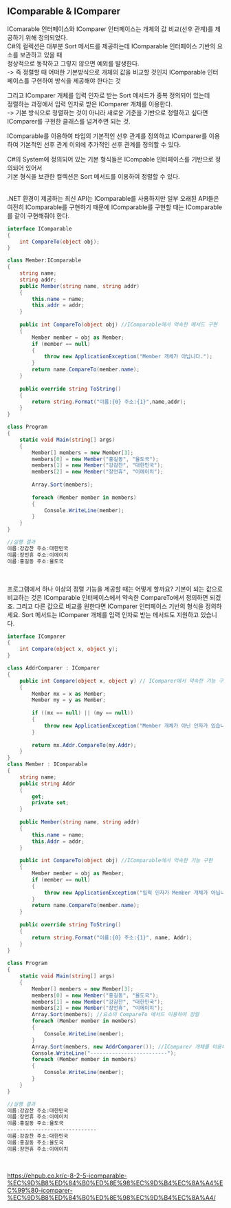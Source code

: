 ## IComparable & IComparer
IComarable 인터페이스와 IComparer 인터페이스는 개체의 값 비교(선후 관계)를 제공하기 위해 정의되었다.<br>
C#의 컬렉션은 대부분 Sort 메서드를 제공하는데 IComparable 인터페이스 기반의 요소를 보관하고 있을 때<br>
정상적으로 동작하고 그렇지 않으면 예외를 발생한다.<br>
-> 즉 정렬할 때 어떠한 기본방식으로 개체의 값을 비교할 것인지 IComparable 인터페이스를 구현하여 방식을 제공해야 한다는 것<br>

그리고 IComparer 개체를 입력 인자로 받는 Sort 메서드가 중복 정의되어 있는데<br>
정렬하는 과정에서 입력 인자로 받은 IComparer 개체를 이용한다.<br>
-> 기본 방식으로 정렬하는 것이 아니라 새로운 기준을 기반으로 정렬하고 싶다면 IComparer를 구현한 클래스를 넘겨주면 되는 것.<br>

IComparable<T>를 이용하여 타입의 기본적인 선후 관계를 정의하고 IComparer<T>를 이용하여 기본적인 선후 관계 이외에 추가적인 선후 관계를 정의할 수 있다.



C#의 System에 정의되어 있는 기본 형식들은 ICompable 인터페이스를 기반으로 정의되어 있어서<br>
기본 형식을 보관한 컬렉션은 Sort 메서드를 이용하여 정렬할 수 있다.<br>
<br>
    
.NET 환경이 제공하는 최신 API는 IComparable<T>를 사용하지만 일부 오래된 API들은 여전히 IComparable를 구현하기 때문에 IComparable<T>를 구현할 때는 IComparable를 같이 구현해줘야 한다.    
    

```c#
interface IComparable
{
    int CompareTo(object obj);
}

class Member:IComparable
{
    string name;
    string addr;
    public Member(string name, string addr)
    {
        this.name = name;
        this.addr = addr;
    }
 
    public int CompareTo(object obj) //IComparable에서 약속한 메서드 구현
    {
        Member member = obj as Member;
        if (member == null)
        {
            throw new ApplicationException("Member 개체가 아닙니다.");
        }
        return name.CompareTo(member.name);
    }
    
    public override string ToString()
    {
        return string.Format("이름:{0} 주소:{1}",name,addr);
    }
}

class Program
{
    static void Main(string[] args)
    {
        Member[] members = new Member[3];
        members[0] = new Member("홍길동", "율도국");
        members[1] = new Member("강감찬", "대한민국");
        members[2] = new Member("장언휴", "이에이치");
 
        Array.Sort(members);
 
        foreach (Member member in members)
        {
            Console.WriteLine(member);
        }
    }
}

//실행 결과
이름:강감찬 주소:대한민국
이름:장언휴 주소:이에이치
이름:홍길동 주소:율도국
```
<br>

프로그램에서 하나 이상의 정렬 기능을 제공할 때는 어떻게 할까요? 기본이 되는 값으로 비교하는 것은 IComparable 인터페이스에서 약속한 CompareTo에서 정의하면 되겠죠. 그리고 다른 값으로 비교를 원한다면 IComparer 인터페이스 기반의 형식을 정의하세요. Sort 메서드는 IComparer 개체를 입력 인자로 받는 메서드도 지원하고 있습니다.

```c#
interface IComparer
{
    int Compare(object x, object y);
}

class AddrComparer : IComparer
{
    public int Compare(object x, object y) // IComparer에서 약속한 기능 구현
    {
        Member mx = x as Member;
        Member my = y as Member;
 
        if ((mx == null) || (my == null)) 
        {
            throw new ApplicationException("Member 개체가 아닌 인자가 있습니다.");
        }
 
        return mx.Addr.CompareTo(my.Addr);
    }
}
class Member : IComparable
{
    string name;
    public string Addr
    {
        get;
        private set;
    }
 
    public Member(string name, string addr)
    {
        this.name = name;
        this.Addr = addr;
    }
 
    public int CompareTo(object obj) //IComparable에서 약속한 기능 구현
    {
        Member member = obj as Member;
        if (member == null)
        {
            throw new ApplicationException("입력 인자가 Member 개체가 아닙니다. ");
        }
        return name.CompareTo(member.name);
    }
 
    public override string ToString()
    {
        return string.Format("이름:{0} 주소:{1}", name, Addr);
    }
}
 
class Program
{
    static void Main(string[] args)
    {
        Member[] members = new Member[3];
        members[0] = new Member("홍길동", "율도국");
        members[1] = new Member("강감찬", "대한민국");
        members[2] = new Member("장언휴", "이에이치");
        Array.Sort(members); //요소의 CompareTo 메서드 이용하여 정렬
        foreach (Member member in members)
        {
            Console.WriteLine(member);
        }
        Array.Sort(members, new AddrComparer()); //IComparer 개체를 이용하여 정렬
        Console.WriteLine("-------------------------");
        foreach (Member member in members)
        {
            Console.WriteLine(member);
        }
    }
}

//실행 결과
이름:강감찬 주소:대한민국
이름:장언휴 주소:이에이치
이름:홍길동 주소:율도국
-----------------------------
이름:강감찬 주소:대한민국
이름:홍길동 주소:율도국
이름:장언휴 주소:이에이치
```
<br>

https://ehpub.co.kr/c-8-2-5-icomparable-%EC%9D%B8%ED%84%B0%ED%8E%98%EC%9D%B4%EC%8A%A4%EC%99%80-icomparer-%EC%9D%B8%ED%84%B0%ED%8E%98%EC%9D%B4%EC%8A%A4/
